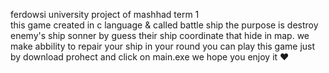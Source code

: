 ferdowsi university project of mashhad term 1	
this game created in c language & called battle ship 
the purpose is destroy enemy's ship sonner by guess their  ship coordinate that hide in map.
we make abbility to repair your ship in your round
you can play this game just by download prohect and click on main.exe
we hope you enjoy it ❤️
